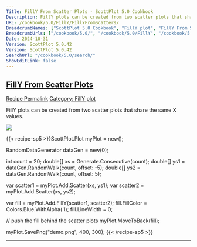 ```yaml
---
Title: FillY From Scatter Plots - ScottPlot 5.0 Cookbook
Description: FillY plots can be created from two scatter plots that share the same X values.
URL: /cookbook/5.0/FillY/FillYFromScatters/
BreadcrumbNames: ["ScottPlot 5.0 Cookbook", "FillY plot", "FillY From Scatter Plots"]
BreadcrumbUrls: ["/cookbook/5.0/", "/cookbook/5.0/FillY", "/cookbook/5.0/FillY/FillYFromScatters"]
Date: 2024-10-31
Version: ScottPlot 5.0.42
Version: ScottPlot 5.0.42
SearchUrl: "/cookbook/5.0/search/"
ShowEditLink: false
---
```



<h2 style='border-bottom: 0;'><a href='/cookbook/5.0/FillY/FillYFromScatters'>FillY From Scatter Plots</a></h2>

<div class="d-flex mb-2">
<a class="btn btn-sm btn-primary me-1" href="/cookbook/5.0/FillY/FillYFromScatters">Recipe Permalink</a>
<a class="btn btn-sm btn-success me-1" href="/cookbook/5.0/FillY">Category: FillY plot</a>
</div>

FillY plots can be created from two scatter plots that share the same X values.

[![](/cookbook/5.0/images/FillYFromScatters.png?241031194635)](/cookbook/5.0/images/FillYFromScatters.png?241031194635)

{{< recipe-sp5 >}}ScottPlot.Plot myPlot = new();

RandomDataGenerator dataGen = new(0);

int count = 20;
double[] xs = Generate.Consecutive(count);
double[] ys1 = dataGen.RandomWalk(count, offset: -5);
double[] ys2 = dataGen.RandomWalk(count, offset: 5);

var scatter1 = myPlot.Add.Scatter(xs, ys1);
var scatter2 = myPlot.Add.Scatter(xs, ys2);

var fill = myPlot.Add.FillY(scatter1, scatter2);
fill.FillColor = Colors.Blue.WithAlpha(.1);
fill.LineWidth = 0;

// push the fill behind the scatter plots
myPlot.MoveToBack(fill);

myPlot.SavePng("demo.png", 400, 300);
{{< /recipe-sp5 >}}

<hr class='my-5 invisible'>


